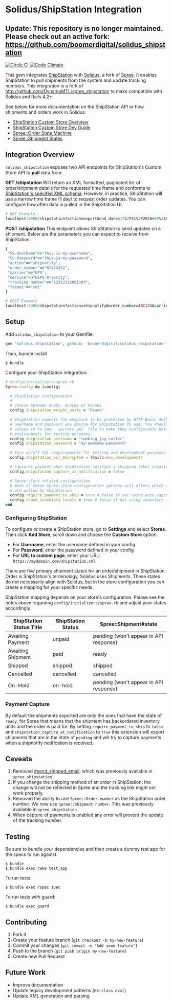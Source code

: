 Solidus/ShipStation Integration
==============================

## Update: This repository is no longer maintained. Please check out an active fork: https://github.com/boomerdigital/solidus_shipstation

[![Circle CI](https://circleci.com/gh/boomerdigital/solidus_shipstation.svg?style=svg)](https://circleci.com/gh/boomerdigital/solidus_shipstation) [![Code Climate](https://codeclimate.com/github/boomerdigital/solidus_shipstation/badges/gpa.svg)](https://codeclimate.com/github/boomerdigital/solidus_shipstation)

This gem integrates [ShipStation](http://www.shipstation.com) with [Solidus](http://solidus.io), a fork of [Spree](http://spreecommerce.com). It enables ShipStation to pull shipments from the system and update tracking numbers. This integration is a fork of http://github.com/DynamoMTL/spree_shipstation to make compatible with Solidus and Rails 4.2+.

See below for more documentation on the ShipStation API or how shipments and orders work in Solidus:

- [ShipStation Custom Store Overview](https://help.shipstation.com/hc/en-us/articles/205928478#1c)
- [ShipStation Custom Store Dev Guide](https://app.shipstation.com/content/integration/ShipStationCustomStoreDevGuide.pdf)
- [Spree::Order State Machine](https://guides.spreecommerce.com/developer/orders.html#the-order-state-machine)
- [Spree::Shipment States](https://guides.spreecommerce.com/developer/shipments.html#overview)


## Integration Overview

`solidus_shipstation` exposes two API endpoints for ShipStation's Custom Store API to **pull** data from:

**GET /shipstation**
Will return an XML formatted, paginated list of order/shipment details for the requested time frame and conforms to [ShipStation's specifed XML schema](https://help.shipstation.com/hc/en-us/articles/205928478-ShipStation-Custom-Store-Development-Guide#4b). However, in practice, ShipStation will use a narrow time frame (1 day) to request order updates. You can configure how often data is pulled in the ShipStation UI.

```ruby
# GET Example
localhost:3000/shipstation?action=export&end_date=12%2F31%2F2016+00%3A00&format=xml&start_date=01%2F01%2F2016+00%3A00
```

**POST /shipstation**
This endpoint allows ShipStation to send updates on a shipment. Below are the parameters you can expect to receive from ShipStation:

```ruby
{
 "SS-UserName"=>"this-is-my-username",
 "SS-Password"=>"this-is-my-password",
 "action"=>"shipnotify",
 "order_number"=>"R1334232",
 "carrier"=>"UPS",
 "service"=>"USPS Priority",
 "tracking_number"=>"12312312001303",
 "format"=>"xml"
}
```

```ruby
# POST Example
localhost:3000/shipstation?action=shipnotify&order_number=ABC123&carrier=USPS&service=USPS+Priority&tracking_number=123456&format=xml
```

## Setup

Add `solidus_shipstation` to your Gemfile:

```ruby
gem "solidus_shipstation", github: 'boomerdigital/solidus_shipstation'
```

Then, bundle install

    $ bundle

Configure your ShipStation integration:

```ruby
# config/initializers/spree.rb
Spree.config do |config|

  # ShipStation Configuration
  #
  # choose between Grams, Ounces or Pounds
  config.shipstation_weight_units = "Grams"

  # ShipStation expects the endpoint to be protected by HTTP Basic Auth. Set the
  # username and password you desire for ShipStation to use. You should also place these
  # values in to your `secrets.yml` file to make they configurable between stage/production
  # environments for testing purposes.
  config.shipstation_username = "smoking_jay_cutler"
  config.shipstation_password = "my-awesome-password"

  # Turn on/off SSL requirepments for testing and development purposes
  config.shipstation_ssl_encrypted = !Rails.env.development?

  # Captures payment when ShipStation notifies a shipping label creation, defaults to false
  config.shipstation_capture_at_notification = false

  # Spree::Core related configuration
  # Both of these Spree::Core configuration options will affect which shipment records
  # are pulled by ShipStation
  config.require_payment_to_ship = true # false if not using auto_capture for payment gateways, defaults to true
  config.track_inventory_levels = true # false if not using inventory tracking features, defaults to true
end
```

### Configuring ShipStation

To configure or create a ShipStation store, go to **Settings** and select **Stores**. Then click **Add Store**, scroll down and choose the **Custom Store** option.

- For **Username**, enter the username defined in your config
- For **Password**, enter the password defined in your config
- For **URL to custom page**, enter your URL: `https://mydomain.com/shipstation.xml`

There are five primary shipment states for an order/shipment in ShipStation. Order is ShipStation's terminology, Solidus uses Shipments. These states do not necessarily align with Solidus, but in the store configuration you can create a mapping for your specific needs.

ShipStation mapping depends on your store's configuration. Please see the notes above regarding `config/initializers/spree.rb` and adjust your states accordingly.

ShipStation Status Title | ShipStation Status | Spree::Shipment#state
-------------------------|--------------------|-----------------
Awaiting Payment         | unpaid             | pending (won't appear in API response)
Awaiting Shipment        | paid               | ready
Shipped                  | shipped            | shipped
Cancelled                | cancelled          | cancelled
On-Hold                  | on-hold            | pending (won't appear in API response)

### Payment Capture

By default the shipments exported are only the ones that have the state of `ready`, for Spree that means
that the shipment has backordered inventory units and the order is paid for. By setting
`require_payment_to_ship` to `false` and `shipstation_capture_at_notification` to `true`
this extension will export shipments that are in the state of `pending` and will
try to capture payments when a shipnotify notification is received.

## Caveats

1. Removed [#send_shipped_email](https://github.com/DynamoMTL/spree_shipstation/blob/master/app/models/spree/shipment_decorator.rb#L9), which was previously available in `spree_shipstation`
2. If you change the shipping method of an order in ShipStation, the change will not be reflected in Spree and the tracking link might not work properly.
3. Removed the ability to use `Spree::Order.number` as the ShipStation order number. We now use `Spree::Shipment.number`. This was previously available in `spree_shipstation`
4. When capture of payments is enabled any error will prevent the update of the tracking number.

## Testing

Be sure to bundle your dependencies and then create a dummy test app for the specs to run against.

    $ bundle
    $ bundle exec rake test_app

To run tests:

    $ bundle exec rspec spec

To run tests with guard:

    $ bundle exec guard


## Contributing

1. Fork it
2. Create your feature branch (`git checkout -b my-new-feature`)
3. Commit your changes (`git commit -m 'Add some feature'`)
4. Push to the branch (`git push origin my-new-feature`)
5. Create new Pull Request

## Future Work

- Improve documentation
- Update legacy development patterns (ex: `class_eval`)
- Update XML generation and parsing
